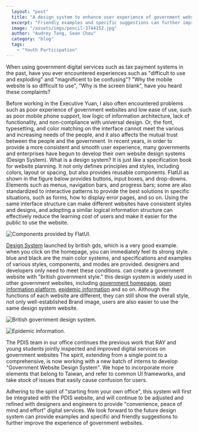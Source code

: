 ```yaml
---
  layout: "post"
  title: "A design system to enhance user experience of government websites"
  excerpt: "Friendly examples and specific suggestions can further improve the experience of government websites."
  image: "/assets/imgs/pencil-3744152.jpg"
  author: "Audrey Tang, Sean Chou"
  category: "blog"
  tags: 
    - "Youth Participation"
---
```


When using government digital services such as tax payment systems in the past, have you ever encountered experiences such as "difficult to use and exploding" and "magnificent to be confusing"? "Why the mobile website is so difficult to use", "Why is the screen blank", have you heard these complaints? 

Before working in the Executive Yuan, I also often encountered problems such as poor experience of government websites and low ease of use, such as poor mobile phone support, low logic of information architecture, lack of functionality, and non-compliance with universal design. Or, the font, typesetting, and color matching on the interface cannot meet the various and increasing needs of the people, and it also affects the mutual trust between the people and the government. 
In recent years, in order to provide a more consistent and smooth user experience, many governments and enterprises have begun to develop their own website design systems (Design System). What is a design system? It is just like a specification book for website planning. It not only defines principles and styles, including colors, layout or spacing, but also provides reusable components. FlatUI as shown in the figure below provides buttons, input boxes, and drop-downs. Elements such as menus, navigation bars, and progress bars; some are also standardized to interactive patterns to provide the best solutions in specific situations, such as forms, how to display error pages, and so on. Using the same interface structure can make different websites have consistent styles and designs, and adopting a similar logical information structure can effectively reduce the learning cost of users and make it easier for the public to use the website. 

![Components provided by FlatUI.](https://image.cache.storm.mg/styles/smg-800xauto-er/s3/media/image/2021/12/03/20211203-045557_U20101_M730487_78ab.PNG?itok=ERFsxWE6 "Components provided by FlatUI.")

[Design System](http://design-system.service.gov.uk/) launched by british gds, which is a very good example. when you click on the homepage, you can immediately feel its strong style. blue and black are the main color systems, and specifications and examples of various styles, components, and modes are provided. designers and developers only need to meet these conditions. can create a government website with "british government style." this design system is widely used in other government websites, including [government homepage](https://www.gov.uk/), [open information platform](https://data.gov.uk/), [epidemic information](https://coronavirus.data.gov.uk/) and so on. Although the functions of each website are different, they can still show the overall style, not only well-established Brand image, users are also easier to use the same design system website.

![British government design system.](https://image.cache.storm.mg/styles/smg-800xauto-er/s3/media/image/2021/12/03/20211203-045557_U20101_M730489_f8ef.PNG?itok=VT2ldO52 "British government design system.")

![Epidemic information.](https://image.cache.storm.mg/styles/smg-800xauto-er/s3/media/image/2021/12/03/20211203-045557_U20101_M730488_5023.PNG?itok=r64p18ij "Epidemic information.")

The PDIS team in our office continues the previous work that RAY and young students jointly inspected and improved digital services on government websites The spirit, extending from a single point to a comprehensive, is now working with a new batch of interns to develop "Government Website Design System". We hope to incorporate more elements that belong to Taiwan, and refer to common UI frameworks, and take stock of issues that easily cause confusion for users. 

Adhering to the spirit of "starting from your own office", this system will first be integrated with the PDIS website, and will continue to be adjusted and refined with designers and engineers to provide "convenience, peace of mind and effort" digital services. We look forward to the future design system can provide examples and specific and friendly suggestions to further improve the experience of government websites. 
